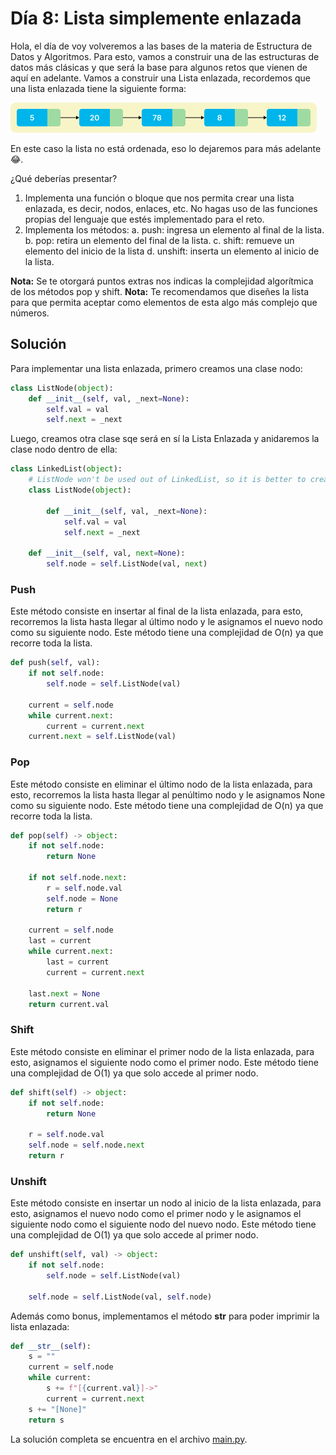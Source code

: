 # Día 8: Lista simplemente enlazada

Hola, el día de voy volveremos a las bases de la materia de Estructura de Datos y Algoritmos.
Para esto, vamos a construir una de las estructuras de datos más clásicas y que será la base para algunos retos que vienen de aquí en adelante.
Vamos a construir una Lista enlazada, recordemos que una lista enlazada tiene la siguiente forma:

![linked_list.png](linked_list.png)

En este caso la lista no está ordenada, eso lo dejaremos para más adelante 😂.

¿Qué deberías presentar?

1. Implementa una función o bloque que nos permita crear una lista enlazada, es decir, nodos, enlaces, etc. No hagas uso de las funciones propias del lenguaje que estés implementado para el reto.
2. Implementa los métodos:
    a. push: ingresa un elemento al final de la lista.
    b. pop: retira un elemento del final de la lista.
    c. shift: remueve un elemento del inicio de la lista
    d. unshift: inserta un elemento al inicio de la lista.

**Nota:** Se te otorgará puntos extras nos indicas la complejidad algorítmica de los métodos pop y shift.
**Nota:** Te recomendamos que diseñes la lista para que permita aceptar como elementos de esta algo más complejo que números.

## Solución

Para implementar una lista enlazada, primero creamos una clase nodo:

```python
class ListNode(object):
    def __init__(self, val, _next=None):
        self.val = val
        self.next = _next
```

Luego, creamos otra clase sqe será en sí la Lista Enlazada y anidaremos la clase nodo dentro de ella:

```python
class LinkedList(object):
    # ListNode won't be used out of LinkedList, so it is better to create an Inner Class
    class ListNode(object):

        def __init__(self, val, _next=None):
            self.val = val
            self.next = _next

    def __init__(self, val, next=None):
        self.node = self.ListNode(val, next)
```

### Push

Este método consiste en insertar al final de la lista enlazada, para esto, recorremos la lista hasta llegar al último nodo y le asignamos el nuevo nodo como su siguiente nodo. Este método tiene una complejidad de O(n) ya que recorre toda la lista.

```python
def push(self, val):
    if not self.node:
        self.node = self.ListNode(val)

    current = self.node
    while current.next:
        current = current.next
    current.next = self.ListNode(val)
```

### Pop

Este método consiste en eliminar el último nodo de la lista enlazada, para esto, recorremos la lista hasta llegar al penúltimo nodo y le asignamos None como su siguiente nodo. Este método tiene una complejidad de O(n) ya que recorre toda la lista.

```python
def pop(self) -> object:
    if not self.node:
        return None

    if not self.node.next:
        r = self.node.val
        self.node = None
        return r

    current = self.node
    last = current
    while current.next:
        last = current
        current = current.next

    last.next = None
    return current.val
```

### Shift

Este método consiste en eliminar el primer nodo de la lista enlazada, para esto, asignamos el siguiente nodo como el primer nodo. Este método tiene una complejidad de O(1) ya que solo accede al primer nodo.

```python
def shift(self) -> object:
    if not self.node:
        return None

    r = self.node.val
    self.node = self.node.next
    return r
```

### Unshift

Este método consiste en insertar un nodo al inicio de la lista enlazada, para esto, asignamos el nuevo nodo como el primer nodo y le asignamos el siguiente nodo como el siguiente nodo del nuevo nodo. Este método tiene una complejidad de O(1) ya que solo accede al primer nodo.

```python
def unshift(self, val) -> object:
    if not self.node:
        self.node = self.ListNode(val)

    self.node = self.ListNode(val, self.node)
```

Además como bonus, implementamos el método __str__ para poder imprimir la lista enlazada:

```python
def __str__(self):
    s = ""
    current = self.node
    while current:
        s += f"[{current.val}]->"
        current = current.next
    s += "[None]"
    return s
```

La solución completa se encuentra en el archivo [main.py](main.py).
